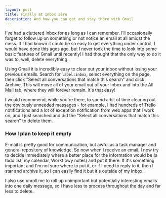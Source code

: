 ```yaml
---
layout: post
title: Finally at Inbox Zero
description: And how you can get and stay there with Gmail
---
```


I've had a cluttered Inbox for as long as I can remember. I'll
occasionally forget to follow up on something or not notice an
email at all amidst the mess. If I had known it could be so easy to get
everything under control, I would have done this ages ago, but I never
took the time to look into some basic features of Gmail until recently!
I had thought that the only way to do it was to, well, delete
everything.

Using Gmail it is incredibly easy to clear out your inbox without losing
your previous emails. Search for `label:inbox`, select everything on the page,
then click "Select all conversations that match this search" and click Archive.
This will move all of your email out of your Inbox and into the All Mail tab,
where they will forever remain. It's that easy!

I would recommend, while you're there, to spend a bit of time clearing
out the obviously unneeded messages - for example, I had hundreds of
Trello notifications and a lot of exception notification from web apps
that I work on, and I just searched and did the "Select all conversations that
match this search" to delete them.

### How I plan to keep it empty

E-mail is pretty good for communication, but awful as a task manager and
general repository of knowledge. So now when I receive an email, I now
try to decide immediately where a better place for the information would
be (a todo list, my calendar, Workflowy notes) and put it there. If it's
something important and I'm not sure where to put it, or if I need to
reply to it, then I star and archive it, so I can easily find it but
it's outside of my Inbox.

I also use unroll.me to roll up unimportant but potentially interesting
emails into one daily message, so I have less to process throughout the
day and far less to delete.
